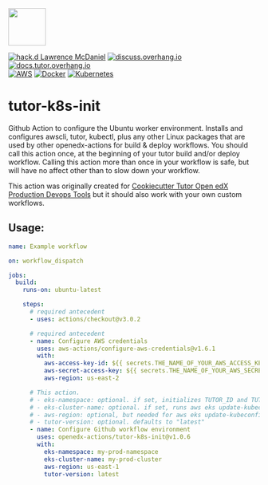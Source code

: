 <img src="https://avatars.githubusercontent.com/u/40179672" width="75">

[![hack.d Lawrence McDaniel](https://img.shields.io/badge/hack.d-Lawrence%20McDaniel-orange.svg)](https://lawrencemcdaniel.com)
[![discuss.overhang.io](https://img.shields.io/static/v1?logo=discourse&label=Forums&style=flat-square&color=ff0080&message=discuss.overhang.io)](https://discuss.overhang.io)
[![docs.tutor.overhang.io](https://img.shields.io/static/v1?logo=readthedocs&label=Documentation&style=flat-square&color=blue&message=docs.tutor.overhang.io)](https://docs.tutor.overhang.io)<br/>
[![AWS](https://img.shields.io/badge/AWS-%23FF9900.svg?style=for-the-badge&logo=amazon-aws&logoColor=white)](https://aws.amazon.com/)
[![Docker](https://img.shields.io/badge/docker-%230db7ed.svg?style=for-the-badge&logo=docker&logoColor=white)](https://www.docker.com/)
[![Kubernetes](https://img.shields.io/badge/kubernetes-%23326ce5.svg?style=for-the-badge&logo=kubernetes&logoColor=white)](https://kubernetes.io/)

# tutor-k8s-init

Github Action to configure the Ubuntu worker environment. Installs and configures awscli, tutor, kubectl, plus any other Linux packages that are used by other openedx-actions for build & deploy workflows. You should call this action once, at the beginning of your tutor build and/or deploy workflow. Calling this action more than once in your workflow is safe, but will have no affect other than to slow down your workflow.

This action was originally created for [Cookiecutter Tutor Open edX Production Devops Tools](https://github.com/lpm0073/cookiecutter-openedx-devops) but it should also work with your own custom workflows.

## Usage:

```yaml
name: Example workflow

on: workflow_dispatch

jobs:
  build:
    runs-on: ubuntu-latest

    steps:
      # required antecedent
      - uses: actions/checkout@v3.0.2

      # required antecedent
      - name: Configure AWS credentials
        uses: aws-actions/configure-aws-credentials@v1.6.1
        with:
          aws-access-key-id: ${{ secrets.THE_NAME_OF_YOUR_AWS_ACCESS_KEY_ID }}
          aws-secret-access-key: ${{ secrets.THE_NAME_OF_YOUR_AWS_SECRET_ACCESS_KEY }}
          aws-region: us-east-2

      # This action.
      # - eks-namespace: optional. if set, initializes TUTOR_ID and TUTOR_K8S_NAMESPACE.
      # - eks-cluster-name: optional. if set, runs aws eks update-kubeconfig
      # - aws-region: optional, but needed for aws eks update-kubeconfig
      # - tutor-version: optional. defaults to "latest"
      - name: Configure Github workflow environment
        uses: openedx-actions/tutor-k8s-init@v1.0.6
        with:
          eks-namespace: my-prod-namespace
          eks-cluster-name: my-prod-cluster
          aws-region: us-east-1
          tutor-version: latest
```
